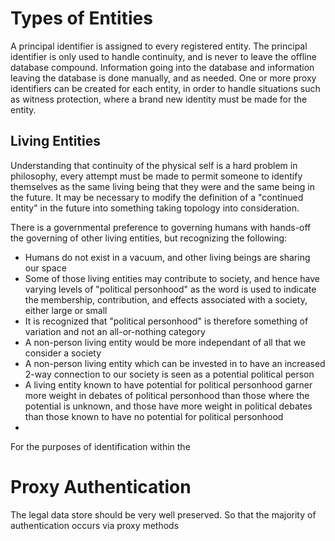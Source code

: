 # Types of Entities
A principal identifier is assigned to every registered entity. The principal identifier is only used to handle continuity, and is never to leave the offline database compound. Information going into the database and information leaving the database is done manually, and as needed. One or more proxy identifiers can be created for each entity, in order to handle situations such as witness protection, where a brand new identity must be made for the entity.

## Living Entities
Understanding that continuity of the physical self is a hard problem in philosophy, every attempt must be made to permit someone to identify themselves as the same living being that they were and the same being in the future. It may be necessary to modify the definition of a "continued entity" in the future into something taking topology into consideration.

There is a governmental preference to governing humans with hands-off the governing of other living entities, but recognizing the following:
* Humans do not exist in a vacuum, and other living beings are sharing our space
* Some of those living entities may contribute to society, and hence have varying levels of "political personhood" as the word is used to indicate the membership,  contribution, and effects associated with a society, either large or small
* It is recognized that "political personhood" is therefore something of variation and not an all-or-nothing category
* A non-person living entity would be more independant of all that we consider a society
* A non-person living entity which can be invested in to have an increased 2-way connection to our society is seen as a potential political person
* A living entity known to have potential for political personhood garner more weight in debates of political personhood than those where the potential is unknown, and those have more weight in political debates than those known to have no potential for political personhood
* 




For the purposes of identification within the


# Proxy Authentication
The legal data store should be very well preserved. So that the majority of authentication occurs via proxy methods
